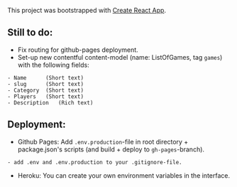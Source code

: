 This project was bootstrapped with [Create React App](https://github.com/facebook/create-react-app).


## Still to do:
- Fix routing for github-pages deployment.
- Set-up new contentful content-model (name: ListOfGames, tag `games`) with the following fields:
```
- Name 	   	(Short text)
- slug     	(Short text)
- Category 	(Short text)
- Players  	(Short text)
- Description 	(Rich text)
```

## Deployment: 
- Github Pages: Add `.env.production`-file in root directory + package.json's scripts (and build + deploy to `gh-pages`-branch).
```
- add .env and .env.production to your .gitignore-file.
```
- Heroku: You can create your own environment variables in the interface.
